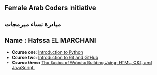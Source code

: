 ## Female Arab Coders Initiative
## مبادرة نساء مبرمجات
## Name : Hafssa EL MARCHANI

* __Course one:__
    [Introduction to Python](https://www.udemy.com/course/introduction-to-python)
* __Course two:__
    [Introduction to Git and GitHub](https://www.udemy.com/course/introduction-to-git-and-github)
* __Course three:__
    [The Basics of Website Building Using: HTML, CSS, and JavaScript.](https://www.udemy.com/course/html-css-javascript-arabic)
